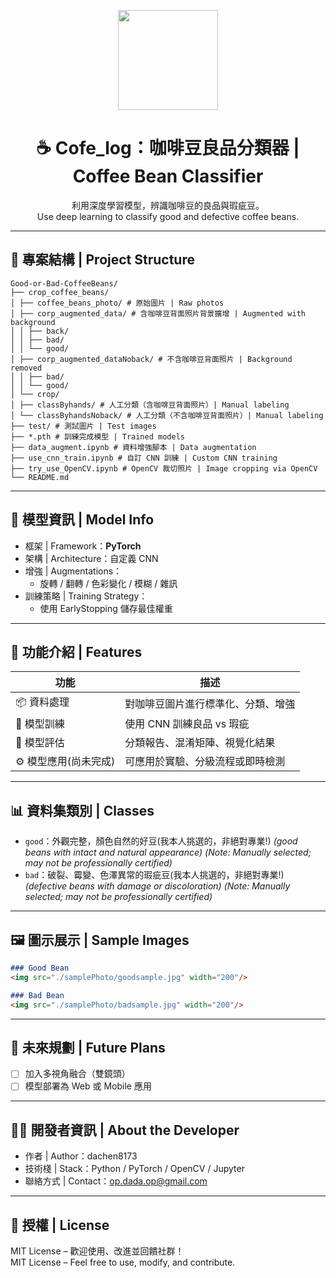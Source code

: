 
<p align="center">
  <img src="./samplePhoto/logo.jpg" width="160"/>
</p>

<h1 align="center">☕ Cofe_log：咖啡豆良品分類器 | Coffee Bean Classifier</h1>

<p align="center">
  利用深度學習模型，辨識咖啡豆的良品與瑕疵豆。<br>
  Use deep learning to classify good and defective coffee beans.
</p>

---

## 📂 專案結構 | Project Structure

```
Good-or-Bad-CoffeeBeans/
├── crop_coffee_beans/
│ ├── coffee_beans_photo/ # 原始圖片 | Raw photos
│ ├── corp_augmented_data/ # 含咖啡豆背面照片背景擴增 | Augmented with background
│ │ ├── back/
│ │ ├── bad/
│ │ └── good/
│ ├── corp_augmented_dataNoback/ # 不含咖啡豆背面照片 | Background removed
│ │ ├── bad/
│ │ └── good/
│ └── crop/
│ ├── classByhands/ # 人工分類（含咖啡豆背面照片）| Manual labeling
│ └── classByhandsNoback/ # 人工分類（不含咖啡豆背面照片）| Manual labeling
├── test/ # 測試圖片 | Test images
├── *.pth # 訓練完成模型 | Trained models
├── data_augment.ipynb # 資料增強腳本 | Data augmentation
├── use_cnn_train.ipynb # 自訂 CNN 訓練 | Custom CNN training
├── try_use_OpenCV.ipynb # OpenCV 裁切照片 | Image cropping via OpenCV
└── README.md
```

---

## 🧠 模型資訊 | Model Info

- 框架 | Framework：**PyTorch**
- 架構 | Architecture：自定義 CNN
- 增強 | Augmentations：
  - 旋轉 / 翻轉 / 色彩變化 / 模糊 / 雜訊
- 訓練策略 | Training Strategy：
  - 使用 EarlyStopping 儲存最佳權重

---

## 🧪 功能介紹 | Features

| 功能 | 描述 |
|------|------|
| 📦 資料處理 | 對咖啡豆圖片進行標準化、分類、增強 |
| 🔬 模型訓練 | 使用 CNN 訓練良品 vs 瑕疵 |
| 🧪 模型評估 | 分類報告、混淆矩陣、視覺化結果 |
| ⚙️ 模型應用(尚未完成) | 可應用於實驗、分級流程或即時檢測 |

---

## 📊 資料集類別 | Classes

- `good`：外觀完整，顏色自然的好豆(我本人挑選的，非絕對專業!)
  *(good beans with intact and natural appearance)*
  *(Note: Manually selected; may not be professionally certified)*  
- `bad`：破裂、霉變、色澤異常的瑕疵豆(我本人挑選的，非絕對專業!)
  *(defective beans with damage or discoloration)*
  *(Note: Manually selected; may not be professionally certified)*

---

## 🖼️ 圖示展示 | Sample Images


```markdown
### Good Bean
<img src="./samplePhoto/goodsample.jpg" width="200"/>

### Bad Bean
<img src="./samplePhoto/badsample.jpg" width="200"/>
```

---

## 🎯 未來規劃 | Future Plans

- [ ] 加入多視角融合（雙鏡頭）
- [ ] 模型部署為 Web 或 Mobile 應用

---

## 👨‍💻 開發者資訊 | About the Developer

- 作者 | Author：dachen8173
- 技術棧 | Stack：Python / PyTorch / OpenCV / Jupyter
- 聯絡方式 | Contact：op.dada.op@gmail.com

---

## 📜 授權 | License

MIT License – 歡迎使用、改進並回饋社群！  
MIT License – Feel free to use, modify, and contribute.
